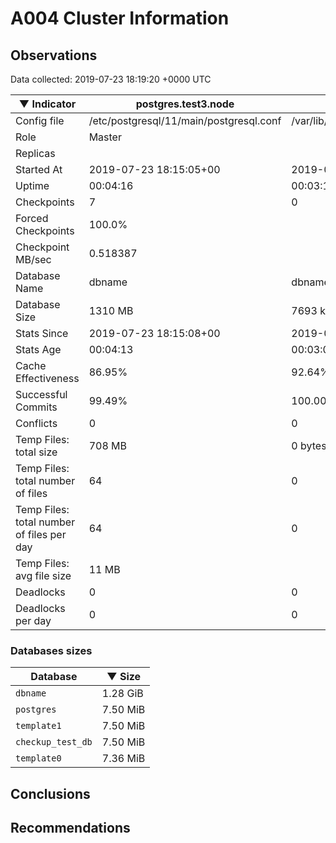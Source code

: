 # A004 Cluster Information #

## Observations ##
Data collected: 2019-07-23 18:19:20 +0000 UTC  

|&#9660;&nbsp;Indicator | postgres.test3.node | postgres.test1.node | postgres.test2.node |
|--------|-------|-------- |-------- |
|Config file |/etc/postgresql/11/main/postgresql.conf|/var/lib/postgresql/11/data1/postgresql.conf|/var/lib/postgresql/11/data2/postgresql.conf|
|Role |Master|<no value>|<no value>|
|Replicas ||<no value>|<no value>|
|Started At |2019-07-23&nbsp;18:15:05+00|2019-07-23 18:15:14+00|2019-07-23 18:15:20+00|
|Uptime |00:04:16|00:03:17|00:03:31|
|Checkpoints |7|0|0|
|Forced Checkpoints |100.0%|<no value>|<no value>|
|Checkpoint MB/sec |0.518387|<no value>|<no value>|
|Database Name |dbname|dbname|dbname|
|Database Size |1310&nbsp;MB|7693 kB|7701 kB|
|Stats Since |2019-07-23&nbsp;18:15:08+00|2019-07-23 18:15:27+00|2019-07-23 18:15:27+00|
|Stats Age |00:04:13|00:03:04|00:03:24|
|Cache Effectiveness |86.95%|92.64%|92.64%|
|Successful Commits |99.49%|100.00%|100.00%|
|Conflicts |0|0|0|
|Temp Files: total size |708&nbsp;MB|0 bytes|0 bytes|
|Temp Files: total number of files |64|0|0|
|Temp Files: total number of files per day |64|0|0|
|Temp Files: avg file size |11&nbsp;MB|<no value>|<no value>|
|Deadlocks |0|0|0|
|Deadlocks per day |0|0|0|


### Databases sizes ###

| Database | &#9660;&nbsp;Size |
|----------|--------|
| `dbname` | 1.28&nbsp;GiB |
| `postgres` | 7.50&nbsp;MiB |
| `template1` | 7.50&nbsp;MiB |
| `checkup_test_db` | 7.50&nbsp;MiB |
| `template0` | 7.36&nbsp;MiB |


## Conclusions ##


## Recommendations ##

